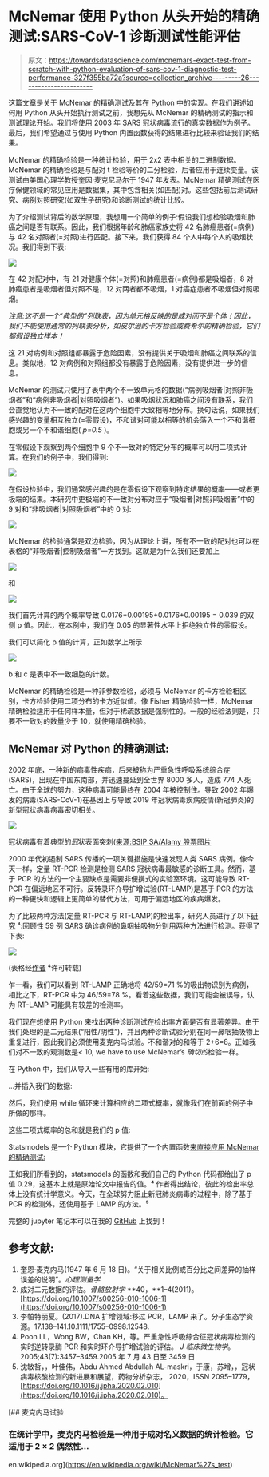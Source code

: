 # McNemar 使用 Python 从头开始的精确测试:SARS-CoV-1 诊断测试性能评估

> 原文：<https://towardsdatascience.com/mcnemars-exact-test-from-scratch-with-python-evaluation-of-sars-cov-1-diagnostic-test-performance-327f355ba72a?source=collection_archive---------26----------------------->

这篇文章是关于 McNemar 的精确测试及其在 Python 中的实现。在我们讲述如何用 Python 从头开始执行测试之前，我想先从 McNemar 的精确测试的指示和测试理论开始。我们将使用 2003 年 SARS 冠状病毒流行的真实数据作为例子。最后，我们希望通过与使用 Python 内置函数获得的结果进行比较来验证我们的结果。

McNemar 的精确检验是一种统计检验，用于 2x2 表中相关的二进制数据。McNemar 的精确检验是与配对 t 检验等价的二分检验，后者应用于连续变量。该测试由美国心理学教授奎因·麦克尼马尔于 1947 年发表。McNemar 精确测试在医疗保健领域的常见应用是数据集，其中包含相关(如匹配)对。这些包括前后测试研究、病例对照研究(如双生子研究)和诊断测试的统计比较。

为了介绍测试背后的数学原理，我想用一个简单的例子:假设我们想检验吸烟和肺癌之间是否有联系。因此，我们根据年龄和肺癌家族史将 42 名肺癌患者(=病例)与 42 名对照者(=对照)进行匹配。接下来，我们获得 84 个人中每个人的吸烟状况。我们得到下表:

![](img/fbcb82efea8bfd6a69b47d2f1511875c.png)

在 42 对配对中，有 21 对健康个体(=对照)和肺癌患者(=病例)都是吸烟者，8 对肺癌患者是吸烟者但对照不是，12 对两者都不吸烟，1 对癌症患者不吸烟但对照吸烟。

*注意:这不是一个“典型的”列联表，因为单元格反映的是成对而不是个体！因此，我们不能使用通常的列联表分析，如皮尔逊的卡方检验或费希尔的精确检验，它们都假设独立样本！*

这 21 对病例和对照组都暴露于危险因素，没有提供关于吸烟和肺癌之间联系的信息。类似地，12 对病例和对照组都没有暴露于危险因素，没有提供进一步的信息。

McNemar 的测试只使用了表中两个不一致单元格的数据(“病例吸烟者|对照非吸烟者”和“病例非吸烟者|对照吸烟者”)。如果吸烟状况和肺癌之间没有联系，我们会直觉地认为不一致的配对在这两个细胞中大致相等地分布。换句话说，如果我们感兴趣的变量相互独立(=零假设)，不和谐对可能以相等的机会落入一个不和谐细胞或另一个不和谐细胞( *p=0.5* )。

在零假设下观察到两个细胞中 9 个不一致对的特定分布的概率可以用二项式计算。在我们的例子中，我们得到:

![](img/124813644d14f8c5addeb5d6966dfbe0.png)

在假设检验中，我们通常感兴趣的是在零假设下观察到特定结果的概率——或者更极端的结果。本研究中更极端的不一致对分布对应于“吸烟者|对照非吸烟者”中的 9 对和“非吸烟者|对照吸烟者”中的 0 对:

![](img/4e83ae38fc8b223eef78f58dac959ccd.png)

McNemar 的检验通常是双边检验，因为从理论上讲，所有不一致的配对也可以在表格的“非吸烟者|控制吸烟者”一方找到。这就是为什么我们还要加上

![](img/ba7607a2722ba3ccef12d8741b4befd1.png)

和

![](img/5bb5c0bc896fe52c61d4937de101ffb0.png)

我们首先计算的两个概率导致 0.0176+0.00195+0.0176+0.00195 = 0.039 的双侧 p 值。因此，在本例中，我们在 0.05 的显著性水平上拒绝独立性的零假设。

我们可以简化 p 值的计算，正如数学上所示

![](img/21a30e7b4ff52abf83f669ac197438c2.png)

b 和 c 是表中不一致细胞的计数。

McNemar 的精确检验是一种非参数检验，必须与 McNemar 的卡方检验相区别，卡方检验使用二项分布的卡方近似值。像 Fisher 精确检验一样，McNemar 精确检验适用于任何样本量，但对于稀疏数据是强制性的。一般的经验法则是，只要不一致对的数量少于 10，就使用精确检验。

## McNemar 对 Python 的精确测试:

2002 年底，一种新的病毒性疾病，后来被称为严重急性呼吸系统综合症(SARS)，出现在中国东南部，并迅速蔓延到全世界 8000 多人，造成 774 人死亡。由于全球的努力，这种病毒可能最终在 2004 年被控制住。导致 2002 年爆发的病毒(SARS-CoV-1)在基因上与导致 2019 年冠状病毒疾病疫情(新冠肺炎)的新型冠状病毒病毒密切相关。

![](img/5eac1cf8d90ef4aa1848b3a5a50eddc6.png)

冠状病毒有着典型的*冠*状表面突刺([来源:BSIP SA/Alamy 股票图片](https://www.nature.com/articles/d41587-020-00002-2)

2000 年代初遏制 SARS 传播的一项关键措施是快速发现人类 SARS 病例。像今天一样，定量 RT-PCR 检测是检测 SARS 冠状病毒最敏感的诊断工具。然而，基于 PCR 的方法的一个主要缺点是需要非便携式的实验室环境。这可能导致 RT-PCR 在偏远地区不可行。反转录环介导扩增试验(RT-LAMP)是基于 PCR 的方法的一种更快和逻辑上更简单的替代方法，可用于偏远地区的疾病爆发。

为了比较两种方法(定量 RT-PCR 与 RT-LAMP)的检出率，研究人员进行了以下[研究](https://www.ncbi.nlm.nih.gov/pmc/articles/PMC1169087/) ⁴:回顾性 59 例 SARS 确诊病例的鼻咽抽吸物分别用两种方法进行检测。获得了下表:

![](img/40c1bdd654b04ddf41d214e74c009aab.png)

(表格经[作者](https://sph.hku.hk/en/about-us/faculty-and-staff/academic-staff/poon,-lit-man-leo) ⁴许可转载)

乍一看，我们可以看到 RT-LAMP 正确地将 42/59=71 %的吸出物识别为病例，相比之下，RT-PCR 中为 46/59=78 %。看着这些数据，我们可能会被误导，认为 RT-LAMP 可能具有较差的检测率。

我们现在想使用 Python 来找出两种诊断测试在检出率方面是否有显著差异。由于我们处理的是二元结果(“阳性/阴性”)，并且两种诊断试验分别在同一鼻咽抽吸物上重复进行，因此我们必须使用麦克内马试验。不和谐对的和等于 2+6=8。正如我们对不一致的观测数是< 10, we have to use McNemar’s *确切的*检验一样。

在 Python 中，我们从导入一些有用的库开始:

…并插入我们的数据:

然后，我们使用 while 循环来计算相应的二项式概率，就像我们在前面的例子中所做的那样。

这些二项式概率的总和就是我们的 p 值:

Statsmodels 是一个 Python 模块，它提供了一个内置函数[来直接应用 McNemar 的精确测试:](https://www.statsmodels.org/stable/generated/statsmodels.stats.contingency_tables.mcnemar.html)

正如我们所看到的，statsmodels 的函数和我们自己的 Python 代码都给出了 p 值 0.29，这基本上就是原始论文中报告的值。⁴ 作者得出结论，彼此的检出率总体上没有统计学意义。今天，在全球努力阻止新冠肺炎病毒的过程中，除了基于 PCR 的检测外，还使用基于 LAMP 的方法。⁵

完整的 jupyter 笔记本可以在我的 [GitHub](https://github.com/BundleOfKent/McNemarsExactTest_fromscratch) 上找到！

## **参考文献**:

1.  奎恩·麦克内马(1947 年 6 月 18 日)。“关于相关比例或百分比之间差异的抽样误差的说明”。*心理测量学*
2.  成对二元数据的评估。*骨骼放射学* **40，**1–4(2011)。[https://doi.org/10.1007/s00256-010-1006-1](https://doi.org/10.1007/s00256-010-1006-1)
3.  李帕特丽夏。(2017).DNA 扩增领域:移过 PCR，LAMP 来了。分子生态学资源。17.138–141.10.1111/1755–0998.12548.
4.  Poon LL，Wong BW，Chan KH，等。严重急性呼吸综合征冠状病毒检测的实时逆转录酶 PCR 和实时环介导扩增试验的评估。 *J 临床微生物学*。2005;43(7):3457–3459.2005 年 7 月 43 日至 3459 日
5.  沈敏哲，，叶佳伟，Abdu Ahmed Abdullah AL-maskri，于康，苏增，，冠状病毒核酸检测的新进展和展望，药物分析杂志，
    2020，ISSN 2095–1779，[https://doi.org/10.1016/j.jpha.2020.02.010](https://doi.org/10.1016/j.jpha.2020.02.010)。

[](https://en.wikipedia.org/wiki/McNemar%27s_test) [## 麦克内马试验

### 在统计学中，麦克内马检验是一种用于成对名义数据的统计检验。它适用于 2 × 2 偶然性…

en.wikipedia.org](https://en.wikipedia.org/wiki/McNemar%27s_test)